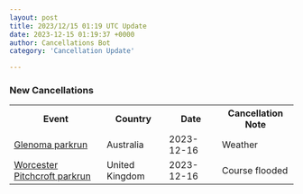 ```yaml
---
layout: post
title: 2023/12/15 01:19 UTC Update
date: 2023-12-15 01:19:37 +0000
author: Cancellations Bot
category: 'Cancellation Update'

---
```


<h3>New Cancellations</h3>
<div class='hscrollable'>
<table style='width: 100%'>
    <tr>
        <th>Event</th>
        <th>Country</th>
        <th>Date</th>
        <th>Cancellation Note</th>
    </tr>
    <tr>
        <td><a href="https://www.parkrun.com.au/glenoma">Glenoma parkrun</a></td>
        <td>Australia</td>
        <td>2023-12-16</td>
        <td>Weather</td>
    </tr>
    <tr>
        <td><a href="https://www.parkrun.org.uk/worcesterpitchcroft">Worcester Pitchcroft parkrun</a></td>
        <td>United Kingdom</td>
        <td>2023-12-16</td>
        <td>Course flooded</td>
    </tr>
</table>
</div>

